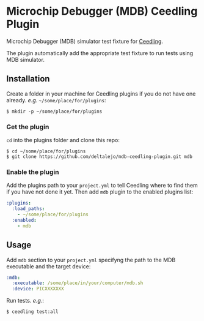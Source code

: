 # Microchip Debugger (MDB) Ceedling Plugin

Microchip Debugger (MDB) simulator test fixture for [Ceedling](https://github.com/ThrowTheSwitch/Ceedling).

The plugin automatically add the appropriate test fixture to run tests using MDB
simulator.

## Installation

Create a folder in your machine for Ceedling plugins if you do not have one
already. *e.g.* `~/some/place/for/plugins`:

```shell
$ mkdir -p ~/some/place/for/plugins
```

### Get the plugin

`cd` into the plugins folder and clone this repo:

```shell
$ cd ~/some/place/for/plugins
$ git clone https://github.com/deltalejo/mdb-ceedling-plugin.git mdb
```

### Enable the plugin

Add the plugins path to your `project.yml` to tell Ceedling where to find
them if you have not done it yet. Then add `mdb` plugin to the enabled
plugins list:

```yaml
:plugins:
  :load_paths:
    - ~/some/place/for/plugins
  :enabled:
    - mdb
```

## Usage

Add `mdb` section to your `project.yml` specifyng the path to the MDB executable
and the target device:

```yaml
:mdb:
  :executable: /some/place/in/your/computer/mdb.sh
  :device: PICXXXXXXX
```

Run tests. *e.g.*:

```shell
$ ceedling test:all
```
